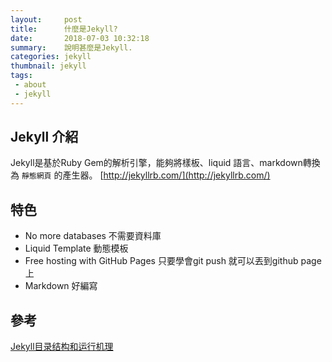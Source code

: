 ```yaml
---
layout:     post
title:      什麼是Jekyll?
date:       2018-07-03 10:32:18
summary:    說明甚麼是Jekyll.
categories: jekyll
thumbnail: jekyll
tags:
 - about
 - jekyll
---
```


## Jekyll 介紹

Jekyll是基於Ruby Gem的解析引擎，能夠將樣板、liquid 語言、markdown轉換為 `靜態網頁` 的產生器。
[http://jekyllrb.com/](http://jekyllrb.com/)

## 特色
* No more databases 不需要資料庫
* Liquid Template 動態模板
* Free hosting with GitHub Pages 只要學會git push 就可以丟到github page上
* Markdown 好編寫

## 參考
[Jekyll目录结构和运行机理](https://blog.csdn.net/HopefulLight/article/details/78366374)